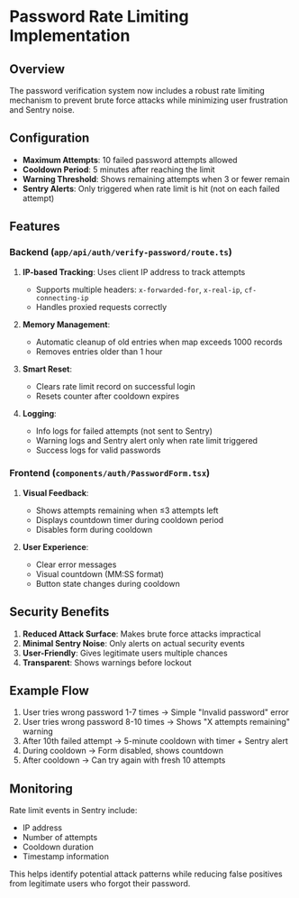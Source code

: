 # Password Rate Limiting Implementation

## Overview

The password verification system now includes a robust rate limiting mechanism to prevent brute force attacks while minimizing user frustration and Sentry noise.

## Configuration

- **Maximum Attempts**: 10 failed password attempts allowed
- **Cooldown Period**: 5 minutes after reaching the limit
- **Warning Threshold**: Shows remaining attempts when 3 or fewer remain
- **Sentry Alerts**: Only triggered when rate limit is hit (not on each failed attempt)

## Features

### Backend (`app/api/auth/verify-password/route.ts`)

1. **IP-based Tracking**: Uses client IP address to track attempts
   - Supports multiple headers: `x-forwarded-for`, `x-real-ip`, `cf-connecting-ip`
   - Handles proxied requests correctly

2. **Memory Management**: 
   - Automatic cleanup of old entries when map exceeds 1000 records
   - Removes entries older than 1 hour

3. **Smart Reset**:
   - Clears rate limit record on successful login
   - Resets counter after cooldown expires

4. **Logging**:
   - Info logs for failed attempts (not sent to Sentry)
   - Warning logs and Sentry alert only when rate limit triggered
   - Success logs for valid passwords

### Frontend (`components/auth/PasswordForm.tsx`)

1. **Visual Feedback**:
   - Shows attempts remaining when ≤3 attempts left
   - Displays countdown timer during cooldown period
   - Disables form during cooldown

2. **User Experience**:
   - Clear error messages
   - Visual countdown (MM:SS format)
   - Button state changes during cooldown

## Security Benefits

1. **Reduced Attack Surface**: Makes brute force attacks impractical
2. **Minimal Sentry Noise**: Only alerts on actual security events
3. **User-Friendly**: Gives legitimate users multiple chances
4. **Transparent**: Shows warnings before lockout

## Example Flow

1. User tries wrong password 1-7 times → Simple "Invalid password" error
2. User tries wrong password 8-10 times → Shows "X attempts remaining" warning
3. After 10th failed attempt → 5-minute cooldown with timer + Sentry alert
4. During cooldown → Form disabled, shows countdown
5. After cooldown → Can try again with fresh 10 attempts

## Monitoring

Rate limit events in Sentry include:
- IP address
- Number of attempts
- Cooldown duration
- Timestamp information

This helps identify potential attack patterns while reducing false positives from legitimate users who forgot their password. 